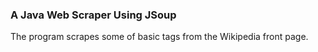 <h3> A Java Web Scraper Using JSoup</h3>
<p>The program scrapes some of basic tags from the Wikipedia front page.<p>
